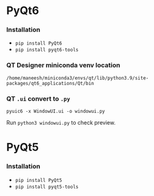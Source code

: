 # PyQt6

### Installation
- ```pip install PyQt6```
- ```pip install pyqt6-tools```

### QT Designer miniconda venv location 
```/home/maneesh/miniconda3/envs/qt/lib/python3.9/site-packages/qt6_applications/Qt/bin```

### QT ```.ui``` convert to ```.py``` 
```pyuic6 -x WindowUI.ui -o windowui.py``` 

Run ```python3 windowui.py``` to check preview.

# PyQt5

### Installation
- ```pip install PyQt5```
- ```pip install pyqt5-tools```